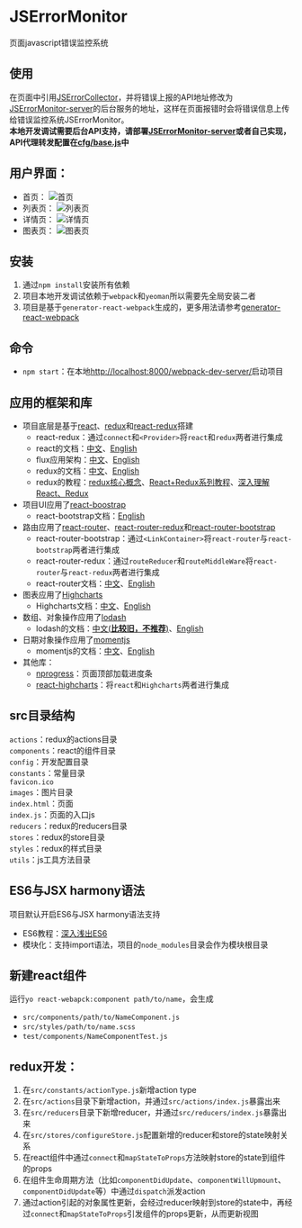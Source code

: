 # JSErrorMonitor
页面javascript错误监控系统

## 使用
在页面中引用[JSErrorCollector](https://github.com/icefox0801/JSErrorCollector)，并将错误上报的API地址修改为[JSErrorMonitor-server](https://github.com/icefox0801/JSErrorMonitor-server)的后台服务的地址，这样在页面报错时会将错误信息上传给错误监控系统JSErrorMonitor。  
**本地开发调试需要后台API支持，请部署[JSErrorMonitor-server](https://github.com/icefox0801/JSErrorMonitor-server)或者自己实现，API代理转发配置在[cfg/base.js](https://github.com/icefox0801/JSErrorMonitor/blob/master/cfg/base.js)中**

## 用户界面：
+ 首页：
![首页](https://cloud.githubusercontent.com/assets/3138397/14552342/053260fe-0310-11e6-9527-17e2219ff56d.png)
+ 列表页：
![列表页](https://cloud.githubusercontent.com/assets/3138397/14552358/2f640698-0310-11e6-94d4-9eb20fd8bb47.png)
+ 详情页：
![详情页](https://cloud.githubusercontent.com/assets/3138397/14552374/52c30508-0310-11e6-9dc2-59dccd386b30.png)
+ 图表页：
![图表页](https://cloud.githubusercontent.com/assets/3138397/14552391/728491ea-0310-11e6-8a8c-2d3257fbf54b.png)

## 安装
1. 通过`npm install`安装所有依赖 
2. 项目本地开发调试依赖于`webpack`和`yeoman`所以需要先全局安装二者
3. 项目是基于`generator-react-webpack`生成的，更多用法请参考[generator-react-webpack](https://github.com/newtriks/generator-react-webpack)

## 命令
+ `npm start`：在本地[http://localhost:8000/webpack-dev-server/](http://localhost:8000/webpack-dev-server/)启动项目

## 应用的框架和库
+ 项目底层是基于[react](https://facebook.github.io/react/)、[redux](https://github.com/reactjs/redux)和[react-redux](https://github.com/reactjs/react-redux)搭建
  + react-redux：通过`connect`和`<Provider>`将`react`和`redux`两者进行集成 
  + react的文档：[中文](http://reactjs.cn/react/docs/getting-started.html)、[English](http://reactjs.cn/react/docs/getting-started.html)
  + flux应用架构：[中文](https://facebook.github.io/flux/docs/overview.html)、[English](http://reactjs.cn/react/docs/flux-overview.html)
  + redux的文档：[中文](http://cn.redux.js.org/)、[English](http://redux.js.org/)
  + redux的教程：[redux核心概念](http://www.jianshu.com/p/3334467e4b32)、[React+Redux系列教程](https://github.com/lewis617/react-redux-tutorial)、[深入理解React、Redux](http://www.jianshu.com/p/0e42799be566)
+ 项目UI应用了[react-boostrap](https://github.com/react-bootstrap/react-bootstrap)
  + react-bootstrap文档：[English](http://react-bootstrap.github.io/)
+ 路由应用了[react-router](https://github.com/reactjs/react-router)、[react-router-redux](https://github.com/reactjs/react-router-redux)和[react-router-bootstrap](https://github.com/react-bootstrap/react-router-bootstrap)
  + react-router-bootstrap：通过`<LinkContainer>`将`react-router`与`react-bootstrap`两者进行集成
  + react-router-redux：通过`routeReducer`和`routeMiddleWare`将`react-router`与`react-redux`两者进行集成
  + react-router文档：[中文](http://react-guide.github.io/react-router-cn/)、[English](https://github.com/reactjs/react-router/tree/master/docs)
+ 图表应用了[Highcharts](http://www.highcharts.com/)
  + Highcharts文档：[中文](http://www.hcharts.cn/api/index.php)、[English](http://api.highcharts.com/highcharts)
+ 数组、对象操作应用了[lodash](https://github.com/lodash/lodash)
  + lodash的文档：[中文(**比较旧，不推荐**)](http://lodashjs.com/docs/)、[English](https://lodash.com/docs)
+ 日期对象操作应用了[momentjs](https://github.com/moment/moment)
  + momentjs的文档：[中文](http://momentjs.cn/docs/)、[English](http://momentjs.com/docs/)
+ 其他库：
  + [nprogress](https://github.com/rstacruz/nprogress)：页面顶部加载进度条
  + [react-highcharts](https://github.com/kirjs/react-highcharts)：将`react`和`Highcharts`两者进行集成
  
## src目录结构
`actions`：redux的actions目录  
`components`：react的组件目录  
`config`：开发配置目录  
`constants`：常量目录  
`favicon.ico`  
`images`：图片目录  
`index.html`：页面  
`index.js`：页面的入口js  
`reducers`：redux的reducers目录  
`stores`：redux的store目录  
`styles`：redux的样式目录  
`utils`：js工具方法目录  

## ES6与JSX harmony语法
项目默认开启ES6与JSX harmony语法支持
+ ES6教程：[深入浅出ES6](http://www.infoq.com/cn/minibooks/ES6-in-Depth?utm_campaign=rightbar_v2&utm_source=infoq&utm_medium=minibooks_link&utm_content=link_text)
+ 模块化：支持import语法，项目的`node_modules`目录会作为模块根目录

## 新建react组件
运行`yo react-webapck:component path/to/name`，会生成
  + `src/components/path/to/NameComponent.js`
  + `src/styles/path/to/name.scss`
  + `test/components/NameComponentTest.js`

## redux开发：
  1. 在`src/constants/actionType.js`新增action type
  2. 在`src/actions`目录下新增action，并通过`src/actions/index.js`暴露出来
  3. 在`src/reducers`目录下新增reducer，并通过`src/reducers/index.js`暴露出来
  4. 在`src/stores/configureStore.js`配置新增的reducer和store的state映射关系
  5. 在react组件中通过`connect`和`mapStateToProps`方法映射store的state到组件的props
  6. 在组件生命周期方法（比如`componentDidUpdate`、`componentWillUpmount`、`componentDidUpdate`等）中通过`dispatch`派发action
  7. 通过action引起的对象属性更新，会经过reducer映射到store的state中，再经过`connect`和`mapStateToProps`引发组件的props更新，从而更新视图
